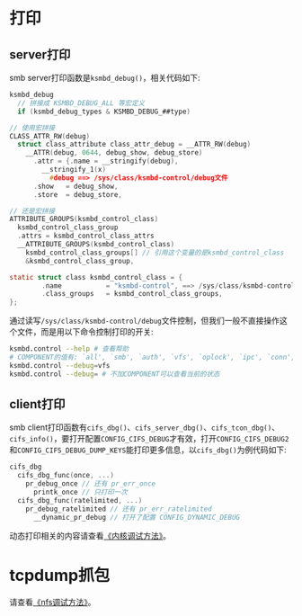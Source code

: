 # 打印

## server打印

smb server打印函数是`ksmbd_debug()`，相关代码如下:
```c
ksmbd_debug
  // 拼接成 KSMBD_DEBUG_ALL 等宏定义
  if (ksmbd_debug_types & KSMBD_DEBUG_##type)

// 使用宏拼接
CLASS_ATTR_RW(debug)
  struct class_attribute class_attr_debug = __ATTR_RW(debug)
    __ATTR(debug, 0644, debug_show, debug_store)
      .attr = {.name = __stringify(debug),
        __stringify_1(x)
          #debug ==> /sys/class/ksmbd-control/debug文件
      .show   = debug_show,
      .store  = debug_store,

// 还是宏拼接
ATTRIBUTE_GROUPS(ksmbd_control_class)
  ksmbd_control_class_group
  .attrs = ksmbd_control_class_attrs
  __ATTRIBUTE_GROUPS(ksmbd_control_class)
    ksmbd_control_class_groups[] // 引用这个变量的是ksmbd_control_class
    &ksmbd_control_class_group,

static struct class ksmbd_control_class = {
        .name           = "ksmbd-control", ==> /sys/class/ksmbd-control/目录
        .class_groups   = ksmbd_control_class_groups,
};
```

通过读写`/sys/class/ksmbd-control/debug`文件控制，但我们一般不直接操作这个文件，而是用以下命令控制打印的开关:
```sh
ksmbd.control --help # 查看帮助
# COMPONENT的值有: `all', `smb', `auth', `vfs', `oplock', `ipc', `conn', or `rdma'
ksmbd.control --debug=vfs
ksmbd.control --debug= # 不加COMPONENT可以查看当前的状态
```

## client打印

smb client打印函数有`cifs_dbg()`、`cifs_server_dbg()`、`cifs_tcon_dbg()`、`cifs_info()`，要打开配置`CONFIG_CIFS_DEBUG`才有效，打开`CONFIG_CIFS_DEBUG2`和`CONFIG_CIFS_DEBUG_DUMP_KEYS`能打印更多信息，以`cifs_dbg()`为例代码如下:
```c
cifs_dbg
  cifs_dbg_func(once, ...)
    pr_debug_once // 还有 pr_err_once
      printk_once // 只打印一次
  cifs_dbg_func(ratelimited, ...)
    pr_debug_ratelimited // 还有 pr_err_ratelimited
      __dynamic_pr_debug // 打开了配置 CONFIG_DYNAMIC_DEBUG
```

动态打印相关的内容请查看[《内核调试方法》](https://chenxiaosong.com/courses/kernel/debug.html)。

# tcpdump抓包

请查看[《nfs调试方法》](https://chenxiaosong.com/courses/nfs/nfs-debug.html)。

